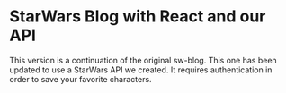 # StarWars Blog with React and our API

This version is a continuation of the original sw-blog.
This one has been updated to use a StarWars API we created.
It requires authentication in order to save your favorite characters.
